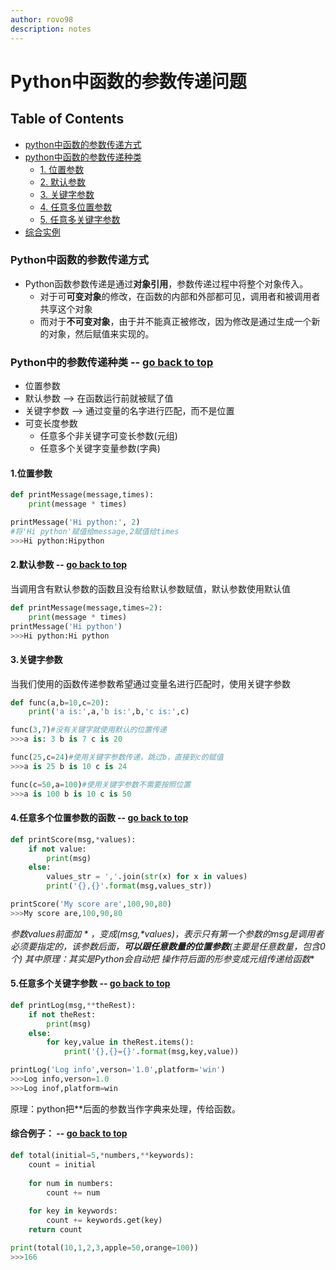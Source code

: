 ```yaml
---
author: rovo98
description: notes
---
```


# Python中函数的参数传递问题

## Table of Contents

- [python中函数的参数传递方式](https://github.com/rovo98/python-learning/blob/master/blogs/python-base/03-Python%E4%B8%AD%E5%87%BD%E6%95%B0%E5%8F%82%E6%95%B0%E4%BC%A0%E9%80%92%E9%97%AE%E9%A2%98.md#python中函数的参数传递方式)
- [python中函数的参数传递种类](https://github.com/rovo98/python-learning/blob/master/blogs/python-base/03-Python%E4%B8%AD%E5%87%BD%E6%95%B0%E5%8F%82%E6%95%B0%E4%BC%A0%E9%80%92%E9%97%AE%E9%A2%98.md#python中的参数传递种类----go-back-to-top)
	- [1. 位置参数](https://github.com/rovo98/python-learning/blob/master/blogs/python-base/03-Python%E4%B8%AD%E5%87%BD%E6%95%B0%E5%8F%82%E6%95%B0%E4%BC%A0%E9%80%92%E9%97%AE%E9%A2%98.md#1位置参数)
	- [2. 默认参数](https://github.com/rovo98/python-learning/blob/master/blogs/python-base/03-Python%E4%B8%AD%E5%87%BD%E6%95%B0%E5%8F%82%E6%95%B0%E4%BC%A0%E9%80%92%E9%97%AE%E9%A2%98.md#2默认参数----go-back-to-top)
	- [3. 关键字参数](https://github.com/rovo98/python-learning/blob/master/blogs/python-base/03-Python%E4%B8%AD%E5%87%BD%E6%95%B0%E5%8F%82%E6%95%B0%E4%BC%A0%E9%80%92%E9%97%AE%E9%A2%98.md#3关键字参数)
	- [4. 任意多位置参数](https://github.com/rovo98/python-learning/blob/master/blogs/python-base/03-Python%E4%B8%AD%E5%87%BD%E6%95%B0%E5%8F%82%E6%95%B0%E4%BC%A0%E9%80%92%E9%97%AE%E9%A2%98.md#4任意多个位置参数的函数----go-back-to-top)
	- [5. 任意多关键字参数](https://github.com/rovo98/python-learning/blob/master/blogs/python-base/03-Python%E4%B8%AD%E5%87%BD%E6%95%B0%E5%8F%82%E6%95%B0%E4%BC%A0%E9%80%92%E9%97%AE%E9%A2%98.md#5任意多个关键字参数----go-back-to-top)
- [综合实例](https://github.com/rovo98/python-learning/blob/master/blogs/python-base/03-Python%E4%B8%AD%E5%87%BD%E6%95%B0%E5%8F%82%E6%95%B0%E4%BC%A0%E9%80%92%E9%97%AE%E9%A2%98.md#综合例子----go-back-to-top)

### Python中函数的参数传递方式

- Python函数参数传递是通过**对象引用**，参数传递过程中将整个对象传入。
  - 对于可**可变对象**的修改，在函数的内部和外部都可见，调用者和被调用者共享这个对象
  - 而对于**不可变对象**，由于并不能真正被修改，因为修改是通过生成一个新的对象，然后赋值来实现的。

### Python中的参数传递种类 -- [go back to top](https://github.com/rovo98/python-learning/blob/master/blogs/python-base/03-Python%E4%B8%AD%E5%87%BD%E6%95%B0%E5%8F%82%E6%95%B0%E4%BC%A0%E9%80%92%E9%97%AE%E9%A2%98.md#python中函数的参数传递问题)

- 位置参数
- 默认参数  --> 在函数运行前就被赋了值
- 关键字参数 --> 通过变量的名字进行匹配，而不是位置
- 可变长度参数
  - 任意多个非关键字可变长参数(元组)
  - 任意多个关键字变量参数(字典)


#### 1.位置参数

```python
def printMessage(message,times):
	print(message * times)

printMessage('Hi python:', 2)
#将'Hi python'赋值给message,2赋值给times
>>>Hi python:Hipython
```

#### 2.默认参数 -- [go back to top](https://github.com/rovo98/python-learning/blob/master/blogs/python-base/03-Python%E4%B8%AD%E5%87%BD%E6%95%B0%E5%8F%82%E6%95%B0%E4%BC%A0%E9%80%92%E9%97%AE%E9%A2%98.md#python中函数的参数传递问题)

当调用含有默认参数的函数且没有给默认参数赋值，默认参数使用默认值

```python
def printMessage(message,times=2):
	print(message * times)
printMessage('Hi python')
>>>Hi python:Hi python
```

#### 3.关键字参数

当我们使用的函数传递参数希望通过变量名进行匹配时，使用关键字参数

```python
def func(a,b=10,c=20):
	print('a is:',a,'b is:',b,'c is:',c)

func(3,7)#没有关键字就使用默认的位置传递
>>>a is: 3 b is 7 c is 20

func(25,c=24)#使用关键字参数传递，跳过b，直接到c的赋值
>>>a is 25 b is 10 c is 24

func(c=50,a=100)#使用关键字参数不需要按照位置
>>>a is 100 b is 10 c is 50
```

#### 4.任意多个位置参数的函数 -- [go back to top](https://github.com/rovo98/python-learning/blob/master/blogs/python-base/03-Python%E4%B8%AD%E5%87%BD%E6%95%B0%E5%8F%82%E6%95%B0%E4%BC%A0%E9%80%92%E9%97%AE%E9%A2%98.md#python中函数的参数传递问题)

```python
def printScore(msg,*values):
	if not value:
		print(msg)
	else:
		values_str = ','.join(str(x) for x in values)
		print('{},{}'.format(msg,values_str))

printScore('My score are',100,90,80)
>>>My score are,100,90,80
```

**参数values前面加 * ，变成(msg,*values)，**表示只有第一个参数的msg是调用者必须要指定的，该参数后面，**可以跟任意数量的位置参数**(主要是任意数量，包含0个)
其中原理：其实是Python会自动把* 操作符后面的**形参变成元组传递给函数**

#### 5.任意多个关键字参数 -- [go back to top](https://github.com/rovo98/python-learning/blob/master/blogs/python-base/03-Python%E4%B8%AD%E5%87%BD%E6%95%B0%E5%8F%82%E6%95%B0%E4%BC%A0%E9%80%92%E9%97%AE%E9%A2%98.md#python中函数的参数传递问题)

```python
def printLog(msg,**theRest):
	if not theRest:
		print(msg)
	else:
		for key,value in theRest.items():
			print('{},{}={}'.format(msg,key,value))

printLog('Log info',verson='1.0',platform='win')
>>>Log info,verson=1.0
>>>Log inof,platform=win
```

原理：python把**后面的参数当作字典来处理，传给函数。

#### 综合例子： -- [go back to top](https://github.com/rovo98/python-learning/blob/master/blogs/python-base/03-Python%E4%B8%AD%E5%87%BD%E6%95%B0%E5%8F%82%E6%95%B0%E4%BC%A0%E9%80%92%E9%97%AE%E9%A2%98.md#python中函数的参数传递问题)

```python
def total(initial=5,*numbers,**keywords):
	count = initial
    
	for num in numbers:
		count += num
        
	for key in keywords:
		count += keywords.get(key)
	return count

print(total(10,1,2,3,apple=50,orange=100))
>>>166
```
